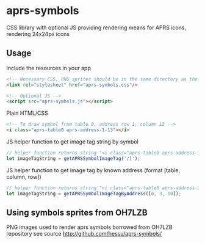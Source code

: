 # aprs-symbols
CSS library with optional JS providing rendering means for APRS icons, rendering 24x24px icons

## Usage

Include the resources in your app
```html
<!-- Necessary CSS, PNG sprites should be in the same directory as the CSS file -->
<link rel="stylesheet" href="aprs-symbols.css"/>

<!-- Optional JS -->
<script src="aprs-symbols.js"></script>
```

Plain HTML/CSS
```html
<!-- To draw symbol from table 0, address row 1, column 13 -->
<i class="aprs-table0 aprs-address-1-13"></i>
```

JS helper function to get image tag string by symbol
```javascript
// helper function returns string "<i class="aprs-table0 aprs-address-3-10"></i>"
let imageTagString = getAPRSSymbolImageTag('/[');
```

JS helper function to get image tag by known address (format [table, column, row])
```javascript
// helper function returns string "<i class="aprs-table0 aprs-address-3-10"></i>"
let imageTagString = getAPRSSymbolImageTagByAddress([0, 3, 10]);
```

## Using symbols sprites from OH7LZB
PNG images used to render aprs symbols borrowed from OH7LZB repository
see source http://github.com/hessu/aprs-symbols/

